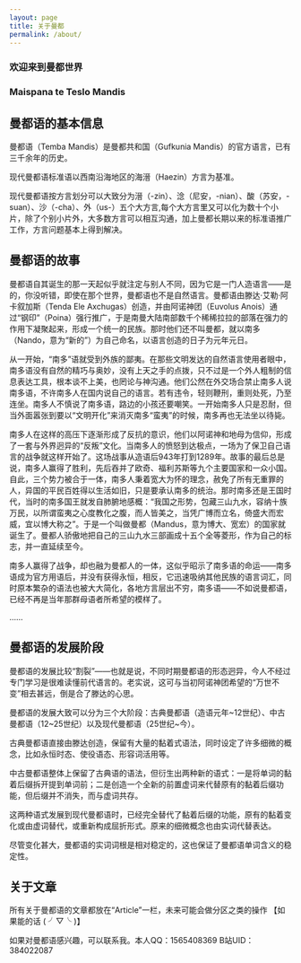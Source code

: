 ```yaml
---
layout: page
title: 关于曼都
permalink: /about/
---
```

### 欢迎来到曼都世界

### Maispana te Teslo Mandis

## 曼都语的基本信息

曼都语（Temba Mandis）是曼都共和国（Gufkunia Mandis）的官方语言，已有三千余年的历史。

现代曼都语标准语以西南沿海地区的海溍（Haezin）方言为基准。

现代曼都语按方言划分可以大致分为溍（-zin）、淰（尼安，-nian）、酸（苏安，-suan）、沙（-cha）、外（us-）五个大方言,每个大方言里又可以化为数十个小片，除了个别小片外，大多数方言可以相互沟通，加上曼都长期以来的标准语推广工作，方言问题基本上得到解决。

## 曼都语的故事

曼都语自其诞生的那一天起似乎就注定与别人不同，因为它是一门人造语言——是的，你没听错，即使在那个世界，曼都语也不是自然语言。曼都语由滕达·艾勒·阿卡叙加斯（Tenda Ele Axchugas）创造，并由阿诺神团（Euvolus Anois）通过“钢印”（Poina）强行推广，于是南曼大陆南部数千个稀稀拉拉的部落在强力的作用下凝聚起来，形成一个统一的民族。那时他们还不叫曼都，就以南多（Nando，意为“新的”）为自己命名，以语言创造的日子为元年元日。

从一开始，“南多”语就受到外族的鄙夷。在那些文明发达的自然语言使用者眼中，南多语没有自然的精巧与奥妙，没有上天之手的点拨，只不过是一个外人粗制的信息表达工具，根本谈不上美，也罔论与神沟通。他们公然在外交场合禁止南多人说南多语，不许南多人在国内说自己的语言。若有违令，轻则鞭刑，重则处死，乃至连坐。南多人不慎说了南多语，路边的小孩还要嘲笑。一开始南多人只是忍耐，但当外面嚣张到要以“文明开化”来消灭南多“蛮夷”的时候，南多再也无法坐以待毙。

南多人在这样的高压下逐渐形成了反抗的意识，他们以阿诺神和地母为信仰，形成了一套与外界迥异的“反叛”文化。当南多人的愤怒到达极点，一场为了保卫自己语言的战争就这样开始了。这场战事从造语后943年打到1289年。故事的最后总是说，南多人赢得了胜利，先后吞并了欧奇、福利苏斯等九个主要国家和一众小国。自此，三个势力被合于一体，南多人秉着宽大为怀的理念，赦免了所有无重罪的人，异国的平民百姓得以生活如旧，只是要承认南多的统治。那时南多还是王国时代，当时的南多国王就发自肺腑地感概：“我国之形势，包藏三山九水，容纳十族万民，以所谓蛮夷之心度教化之腹，而人皆美之，当凭广博而立名，倚盛大而宏威，宜以博大称之”。于是一个叫做曼都（Mandus，意为博大、宽宏）的国家就诞生了。曼都人骄傲地把自己的三山九水三部画成十五个全等菱形，作为自己的标志，并一直延续至今。

南多人赢得了战争，却也融为曼都人的一体，这似乎昭示了南多语的命运——南多语成为官方用语后，并没有获得永恒，相反，它迅速吸纳其他民族的语言词汇，同时原本繁杂的语法也被大大简化，各地方言层出不穷，南多语——不如说曼都语，已经不再是当年那群母语者所希望的模样了。

……

## 曼都语的发展阶段

曼都语的发展比较“割裂”——也就是说，不同时期曼都语的形态迥异，今人不经过专门学习是很难读懂前代语言的。老实说，这可与当初阿诺神团希望的“万世不变”相去甚远，倒是合了滕达的心思。

曼都语的发展大致可以分为三个大阶段：古典曼都语（造语元年~12世纪）、中古曼都语（12~25世纪）以及现代曼都语（25世纪~今）。

古典曼都语直接由滕达创造，保留有大量的黏着式语法，同时设定了许多细微的概念，比如永恒时态、使役语态、形容词活用等。

中古曼都语整体上保留了古典语的语法，但衍生出两种新的语式：一是将单词的黏着后缀拆开提到单词前；二是创造一个全新的前置虚词来代替原有的黏着后缀功能，但后缀并不消失，而与虚词共存。

这两种语式发展到现代曼都语时，已经完全替代了黏着后缀的功能，原有的黏着变化或由虚词替代，或重新构成屈折形式。原来的细微概念也由实词代替表达。

尽管变化甚大，曼都语的实词词根是相对稳定的，这也保证了曼都语单词含义的稳定性。

## 关于文章

所有关于曼都语的文章都放在“Article”一栏，未来可能会做分区之类的操作
【如果能的话 ( ╯▽╰ )】

如果对曼都语感兴趣，可以联系我。本人QQ：1565408369  B站UID：384022087
